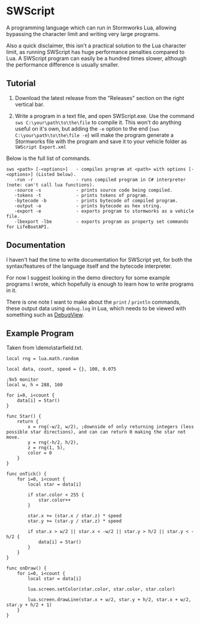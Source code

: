 # SWScript
A programming language which can run in Stormworks Lua, allowing bypassing the character limit and writing very large programs.

Also a quick disclaimer, this isn't a practical solution to the Lua character limit, as running SWScript has huge performance penalties compared to Lua. A SWScript program can easily be a hundred times slower, although the performance difference is usually smaller.

## Tutorial
1. Download the latest release from the "Releases" section on the right vertical bar.

2. Write a program in a text file, and open SWScript.exe. Use the command `sws C:\your\path\to\the\file` to compile it. This won't do anything useful on it's own, but adding the `-e` option to the end (`sws C:\your\path\to\the\file -e`) will make the program generate a Stormworks file with the program and save it to your vehicle folder as `SWScript Export.xml`

Below is the full list of commands.

```
sws <path> [-<options>]   - compiles program at <path> with options [-<options>] (Listed below).
   -run -r                - runs compiled program in C# interpreter (note: can't call lua functions).
   -source -s             - prints source code being compiled.
   -tokens -t             - prints tokens of program.
   -bytecode -b           - prints bytecode of compiled program.
   -output -o             - prints bytecode as hex string.
   -export -e             - exports program to stormworks as a vehicle file.
   -lbexport -lbe         - exports program as property set commands for LifeBoatAPI.
```

## Documentation
I haven't had the time to write documentation for SWScript yet, for both the syntax/features of the language itself and the bytecode interpreter.

For now I suggest looking in the demo directory for some example programs I wrote, which hopefully is enough to learn how to write programs in it.

There is one note I want to make about the `print` / `println` commands, these output data using `debug.log` in Lua, which needs to be viewed with something such as [DebugView](https://learn.microsoft.com/en-us/sysinternals/downloads/debugview).

## Example Program
Taken from \demo\starfield.txt.
```
local rng = lua.math.random

local data, count, speed = {}, 100, 0.075

;9x5 monitor
local w, h = 288, 160

for i=0, i<count {
    data[i] = Star()
}

func Star() {
    return {
        x = rng(-w/2, w/2), ;downside of only returning integers (less possible star directions), and can can return 0 making the star not move.
        y = rng(-h/2, h/2),
        z = rng(1, 5),
        color = 0
    }
}

func onTick() {
    for i=0, i<count {
        local star = data[i]
        
        if star.color < 255 {
            star.color++
        }

        star.x += (star.x / star.z) * speed
        star.y += (star.y / star.z) * speed

        if star.x > w/2 || star.x < -w/2 || star.y > h/2 || star.y < -h/2 {
            data[i] = Star()
        }
    }
}

func onDraw() {
    for i=0, i<count {
        local star = data[i]
        
        lua.screen.setColor(star.color, star.color, star.color)

        lua.screen.drawLine(star.x + w/2, star.y + h/2, star.x + w/2, star.y + h/2 + 1)
    }
}
```